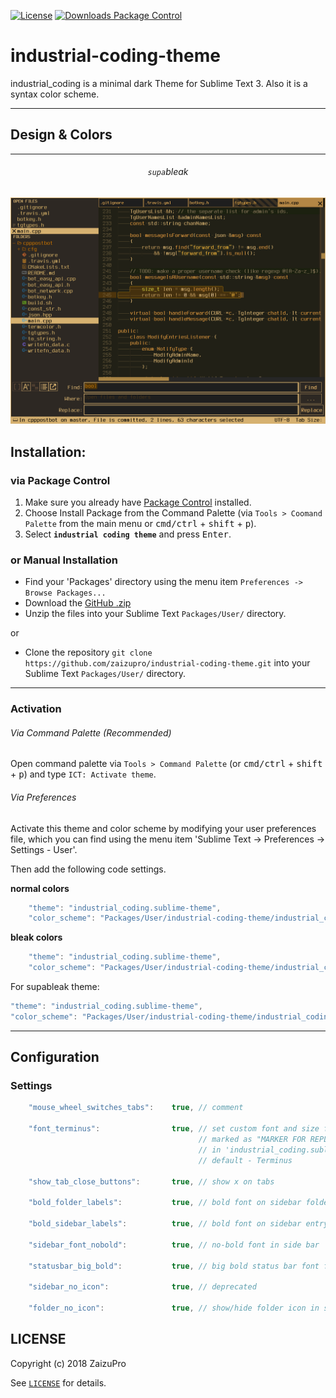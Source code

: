 [![License](https://img.shields.io/github/license/zaizupro/industrial-coding-theme.svg?style=flat-square)](https://github.com/zaizupro/industrial-coding-theme/blob/master/LICENSE)
[![Downloads Package Control](https://img.shields.io/packagecontrol/dt/industrial-coding-theme.svg?style=flat-square)](https://packagecontrol.io/packages/industrial-coding-theme)

# industrial-coding-theme


industrial_coding is a minimal dark Theme for Sublime Text 3. Also it is a syntax color scheme.

---

## Design & Colors

---

<h6 align='center'><code>supa</code>bleak</h6>

![industrial_coding_gif](screenshots/animated.gif)

## Installation:

### via Package Control

1. Make sure you already have [Package Control](https://packagecontrol.io/installation) installed.
2. Choose Install Package from the Command Palette (via `Tools > Coomand Palette` from the main menu or <kbd>cmd/ctrl</kbd> + <kbd>shift</kbd> + <kbd>p</kbd>).
3. Select **`industrial coding theme`** and press <kbd>Enter</kbd>.

### or Manual Installation

* Find your 'Packages' directory using the menu item  `Preferences -> Browse Packages...`
* Download the [GitHub .zip](https://github.com/zaizupro/industrial-coding-theme/archive/master.zip)
* Unzip the files into your Sublime Text `Packages/User/` directory.

or

* Clone the repository
     `git clone https://github.com/zaizupro/industrial-coding-theme.git` into your Sublime Text `Packages/User/` directory.


---

### Activation

###### Via Command Palette (Recommended)

Open command palette via `Tools > Command Palette` (or <kbd>cmd/ctrl</kbd> + <kbd>shift</kbd> + <kbd>p</kbd>) and type `ICT: Activate theme`.


###### Via Preferences

Activate this theme and color scheme by modifying your user preferences file, which you can find using the menu item 'Sublime Text -> Preferences -> Settings - User'.

Then add the following code settings.


**normal colors**
```js
    "theme": "industrial_coding.sublime-theme",
    "color_scheme": "Packages/User/industrial-coding-theme/industrial_coding_normal.tmTheme"
```

**bleak colors**
```js
    "theme": "industrial_coding.sublime-theme",
    "color_scheme": "Packages/User/industrial-coding-theme/industrial_coding_bleak.tmTheme"
```

For supableak theme:

```js
"theme": "industrial_coding.sublime-theme",
"color_scheme": "Packages/User/industrial-coding-theme/industrial_coding_supableak.tmTheme",
```

---

## Configuration
### Settings

```js
    "mouse_wheel_switches_tabs":    true, // comment

    "font_terminus":                true, // set custom font and size for elements
                                          // marked as "MARKER FOR REPLACING WITH UR FONT"
                                          // in 'industrial_coding.sublime-theme' file
                                          // default - Terminus

    "show_tab_close_buttons":       true, // show x on tabs

    "bold_folder_labels":           true, // bold font on sidebar folders labels

    "bold_sidebar_labels":          true, // bold font on sidebar entry labels

    "sidebar_font_nobold":          true, // no-bold font in side bar

    "statusbar_big_bold":           true, // big bold status bar font for terminus

    "sidebar_no_icon":              true, // deprecated

    "folder_no_icon":               true, // show/hide folder icon in side bar
```


## LICENSE ##

Copyright (c) 2018 ZaizuPro

See [`LICENSE`](./LICENSE) for details.

